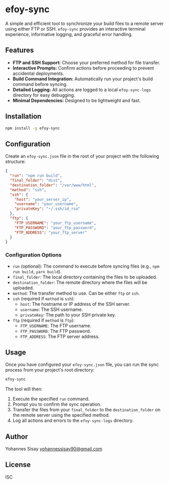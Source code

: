 # efoy-sync

A simple and efficient tool to synchronize your build files to a remote server using either FTP or SSH. `efoy-sync` provides an interactive terminal experience, informative logging, and graceful error handling.

## Features

- **FTP and SSH Support:** Choose your preferred method for file transfer.
- **Interactive Prompts:** Confirm actions before proceeding to prevent accidental deployments.
- **Build Command Integration:** Automatically run your project's build command before syncing.
- **Detailed Logging:** All actions are logged to a local `efoy-sync-logs` directory for easy debugging.
- **Minimal Dependencies:** Designed to be lightweight and fast.

## Installation

```bash
npm install -g efoy-sync
```

## Configuration

Create an `efoy-sync.json` file in the root of your project with the following structure:

```json
{
  "run": "npm run build",
  "final_folder": "dist",
  "destination_folder": "/var/www/html",
  "method": "ssh",
  "ssh": {
    "host": "your_server_ip",
    "username": "your_username",
    "privateKey": "~/.ssh/id_rsa"
  },
  "ftp": {
    "FTP_USERNAME": "your_ftp_username",
    "FTP_PASSWORD": "your_ftp_password",
    "FTP_ADDRESS": "your_ftp_server"
  }
}
```

### Configuration Options

- `run` (optional): The command to execute before syncing files (e.g., `npm run build`, `yarn build`).
- `final_folder`: The local directory containing the files to be uploaded.
- `destination_folder`: The remote directory where the files will be uploaded.
- `method`: The transfer method to use. Can be either `ftp` or `ssh`.
- `ssh` (required if `method` is `ssh`):
  - `host`: The hostname or IP address of the SSH server.
  - `username`: The SSH username.
  - `privateKey`: The path to your SSH private key.
- `ftp` (required if `method` is `ftp`):
  - `FTP_USERNAME`: The FTP username.
  - `FTP_PASSWORD`: The FTP password.
  - `FTP_ADDRESS`: The FTP server address.

## Usage

Once you have configured your `efoy-sync.json` file, you can run the sync process from your project's root directory:

```bash
efoy-sync
```

The tool will then:

1.  Execute the specified `run` command.
2.  Prompt you to confirm the sync operation.
3.  Transfer the files from your `final_folder` to the `destination_folder` on the remote server using the specified method.
4.  Log all actions and errors to the `efoy-sync-logs` directory.

## Author

Yohannes Sisay <yohannessisay90@gmail.com>

## License

ISC
